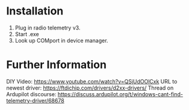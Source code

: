 # Installation
1. Plug in radio telemetry v3.
2. Start .exe
3. Look up COMport in device manager.

# Further Information
DIY Video: https://www.youtube.com/watch?v=QSjUdOOlCxk
URL to newest driver: https://ftdichip.com/drivers/d2xx-drivers/
Thread on Ardupilot discourse: https://discuss.ardupilot.org/t/windows-cant-find-telemetry-driver/68678